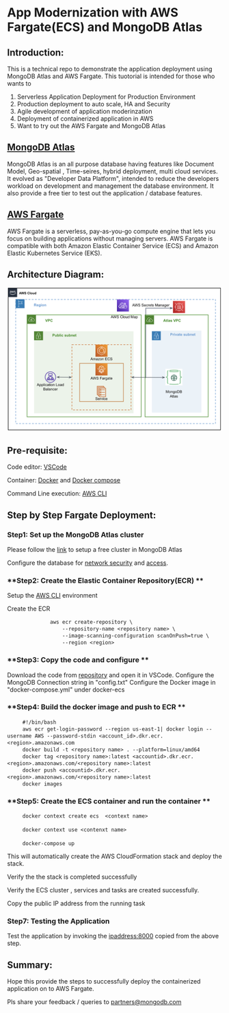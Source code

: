 # App Modernization with AWS Fargate(ECS) and MongoDB Atlas

## Introduction: 
This is a technical repo to demonstrate the application deployment using MongoDB Atlas and AWS Fargate.
This tuotorial is intended for those who wants to
1. Serverless Application Deployment for Production Environment
2. Production deployment to auto scale, HA and Security
3. Agile development of application moderinzation
4. Deployment of containerized application in AWS
5. Want to try out the AWS Fargate and MongoDB Atlas 

## [MongoDB Atlas](https://www.mongodb.com/atlas) 
MongoDB Atlas is an all purpose database having features like Document Model, Geo-spatial , Time-seires, hybrid deployment, multi cloud services.
It evolved as "Developer Data Platform", intended to reduce the developers workload on development and management the database environment.
It also provide a free tier to test out the application / database features.


## [AWS Fargate](https://aws.amazon.com/fargate/)
AWS Fargate is a serverless, pay-as-you-go compute engine that lets you focus on building applications without managing servers. AWS Fargate is compatible with both Amazon Elastic Container Service (ECS) and Amazon Elastic Kubernetes Service (EKS).

## Architecture Diagram:
![AWS Fargate(ECS) with MongoDB Atlas](https://github.com/Babusrinivasan76/fargateintegrationwithatlas/blob/main/images/FargateArchitecture.png)

## Pre-requisite:
Code editor: [VSCode](https://code.visualstudio.com/download)

Container: [Docker](https://docs.docker.com/get-docker/) and  [Docker compose](https://docs.docker.com/compose/install/)

Command Line execution: [AWS CLI](https://docs.aws.amazon.com/cli/latest/userguide/getting-started-quickstart.html)



## Step by Step Fargate Deployment:


### **Step1: Set up the MongoDB Atlas cluster**


Please follow the [link](https://www.mongodb.com/docs/atlas/tutorial/deploy-free-tier-cluster) to setup a free cluster in MongoDB Atlas

Configure the database for [network security](https://www.mongodb.com/docs/atlas/security/add-ip-address-to-list/) and [access](https://www.mongodb.com/docs/atlas/tutorial/create-mongodb-user-for-cluster/).

### **Step2: Create the Elastic Container Repository(ECR)  **  

Setup the [AWS CLI](https://docs.aws.amazon.com/cli/latest/userguide/cli-configure-quickstart.html) environment

Create the ECR 

                  aws ecr create-repository \
                      --repository-name <repository name> \
                      --image-scanning-configuration scanOnPush=true \
                      --region <region>

### **Step3: Copy the code and configure **  

Download the code from [repository](https://github.com/mongodb-partners/MEANStack_with_Atlas_on_Fargate/tree/main/code/Atlas-AppEngine-Integration) and open it in VSCode.
Configure the MongoDB Connection string in "config.txt"
Configure the Docker image in "docker-compose.yml" under docker-ecs


### **Step4: Build the docker image and push to ECR **  
  
         #!/bin/bash
         aws ecr get-login-password --region us-east-1| docker login --username AWS --password-stdin <account_id>.dkr.ecr.<region>.amazonaws.com
         docker build -t <repository name> . --platform=linux/amd64
         docker tag <repository name>:latest <accountid>.dkr.ecr.<region>.amazonaws.com/<repository name>:latest
         docker push <accountid>.dkr.ecr.<region>.amazonaws.com/<repository name>:latest
         docker images
    
### **Step5: Create the ECS container and run the container ** 

         docker context create ecs  <context name>
         
         docker context use <contenxt name>

         docker-compose up


This will automatically create the AWS CloudFormation stack and deploy the stack.

Verify the the stack is completed successfully

Verify the ECS cluster , services and tasks are created successfully.

Copy the public IP address from the running task 



### **Step7: Testing the Application**

Test the application by invoking the <ipaddress:8000> copied from the above step.



## Summary:

 Hope this provide the steps to successfully deploy the containerized application on to AWS Fargate. 

 Pls share your feedback / queries to partners@mongodb.com
